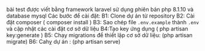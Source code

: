 bài test được viết bằng framework laravel sử dụng phiên bản php  8.1.10 và database mysql
 Các bước để cài đặt:
 B1: Clone dự án từ repository
 B2: Cài đặt composer ( composer install )
 B3: Sao chép file `.env.example` thành `.env` và cập nhật các cài đặt cơ sở dữ liệu 
 B4:Tạo key ứng dụng ( php artisan key:generate )
 B5: Chạy migrations để thiết lập cơ sở dữ liệu: (php artisan migrate)
 B6: Cahỵ dự án : (php artisan serve)
